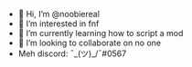 - 👋 Hi, I’m @noobiereal
- 👀 I’m interested in fnf
- 🌱 I’m currently learning how to script a mod
- 💞️ I’m looking to collaborate on no one 
- Meh discord: ¯\_(ツ)_/¯#0567

